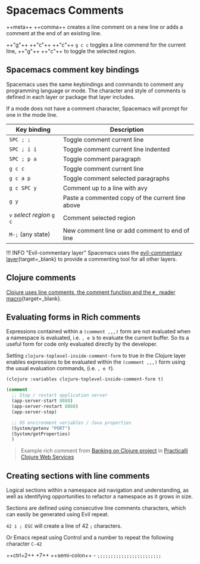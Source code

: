 # Spacemacs Comments

++meta++ ++comma++ creates a line comment on a new line or adds a comment at the end of an existing line.

++"g"++ ++"c"++ ++"c"++ `g c c` toggles a line commend for the current line, ++"g"++ ++"c"++  to toggle the selected region.


## Spacemacs comment key bindings

Spacemacs uses the same keybindings and commands to comment any programming language or mode.  The character and style of comments is defined in each layer or package that layer includes.

If a mode does not have a comment character, Spacemacs will prompt for one in the mode line.

| Key binding               | Description                                      |
|---------------------------|--------------------------------------------------|
| `SPC ; ;`                 | Toggle comment current line                      |
| `SPC ; i i`               | Toggle comment current line indented             |
| `SPC ; p a`               | Toggle comment paragraph                         |
| `g c c`                   | Toggle comment current line                      |
| `g c a p`                 | Toggle comment selected paragraphs               |
| `g c SPC y`               | Comment up to a line with avy                    |
| `g y`                     | Paste a commented copy of the current line above |
| `v` _select region_ `g c` | Comment selected region                          |
| `M-;`  (any state)        | New comment line or add comment to end of line   |


!!! INFO "Evil-commentary layer"
    Spacemacs uses the [evil-commentary layer](https://github.com/syl20bnr/spacemacs/tree/develop/layers/%2Bvim/evil-commentary){target=_blank} to provide a commenting tool for all other layers.


## Clojure comments

[Clojure uses line comments, the comment function and the `#_` reader macro](https://practical.li/clojure/reference/clojure-syntax/comments.html "Practicalli Clojure: Comments"){target=_blank}.



## Evaluating forms in Rich comments

Expressions contained within a `(comment ,,,)` form are not evaluated when a namespace is evaluated, i.e. `, e b` to evaluate the current buffer.  So its a useful form for code only evaluated directly by the developer.

Setting `clojure-toplevel-inside-comment-form` to true in the Clojure layer enables expressions to be evaluated within the `(comment ,,,)` form using the usual evaluation commands, (i.e. `, e f`).

```elisp
(clojure :variables clojure-toplevel-inside-comment-form t)
```


```clojure
(comment
  ;; Stop / restart application server
  (app-server-start 8888)
  (app-server-restart 8888)
  (app-server-stop)

  ;; OS environment variables / Java properties
  (System/getenv "PORT")
  (System/getProperties)
  )
```

> Example rich comment from [Banking on Clojure project](https://practical.li/clojure-web-services/projects/banking-on-clojure/application-server-configuration.html#repl-driven-development-helpers) in [Practicalli Clojure Web Services](https://practical.li/clojure-web-services/projects/banking-on-clojure/application-server-configuration.html#repl-driven-development-helpers)


## Creating sections with line comments

Logical sections within a namespace aid navigation and understanding, as well as identifying opportunities to refactor a namespace as it grows in size.

Sections are defined using consecutive line comments characters, which can easily be generated using Evil repeat.

`42 i ; ESC` will create a line of 42 `;` characters.

Or Emacs repeat using Control and a number to repeat the following character `C-42`

++ctrl+2++ +7++ ++semi-colon++ - `;;;;;;;;;;;;;;;;;;;;;;;;`

